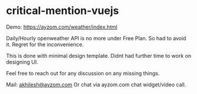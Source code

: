 # critical-mention-vuejs

Demo: https://ayzom.com/weather/index.html

Daily/Hourly openweather API is no more under Free Plan. So had to avoid it. Regret for the inconvenience.

This is done with minimal design template. Didnt had further time to work on designing UI.

Feel free to reach out for any discussion on any missing things.

Mail: akhilesh@ayzom.com
Or chat via ayzom.com chat widget/video call.
